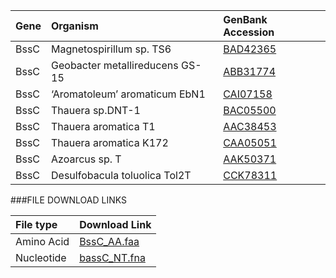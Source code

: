 Gene | Organism | GenBank Accession |
 :--- | :--- | :--- |
| BssC | Magnetospirillum sp. TS6 | [BAD42365](http://www.ncbi.nlm.nih.gov/protein/BAD42365) |
| BssC | Geobacter metallireducens GS-15 | [ABB31774](http://www.ncbi.nlm.nih.gov/protein/ABB31774) |
| BssC | ‘Aromatoleum’ aromaticum EbN1 | [CAI07158](http://www.ncbi.nlm.nih.gov/protein/CAI07158) |
| BssC | Thauera sp.DNT-1 | [BAC05500](http://www.ncbi.nlm.nih.gov/protein/BAC05500) |
| BssC | Thauera aromatica T1 | [AAC38453](http://www.ncbi.nlm.nih.gov/protein/AAC38453) |
| BssC | Thauera aromatica K172 | [CAA05051](http://www.ncbi.nlm.nih.gov/protein/CAA05051) |
| BssC | Azoarcus sp. T | [AAK50371](http://www.ncbi.nlm.nih.gov/protein/AAK50371) |
| BssC | Desulfobacula toluolica Tol2T | [CCK78311](http://www.ncbi.nlm.nih.gov/protein/CCK78311) |

###FILE DOWNLOAD LINKS

 File type | Download Link |
 :--- | :---------- | 
| Amino Acid | [BssC_AA.faa](amino_acid/BssC_AA.faa) |
| Nucleotide | [bassC_NT.fna](nucleotide/bssC_NT.fna) |


